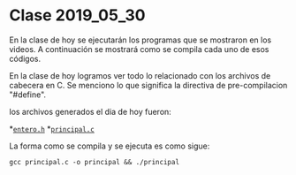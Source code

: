 # Clase 2019_05_30


En la clase de hoy se ejecutarán los programas que se mostraron en los videos. A continuación se mostrará como se compila cada uno de esos códigos.

En la clase de hoy logramos ver todo lo relacionado con los archivos de cabecera en C.
Se menciono lo que significa la directiva de pre-compilacion "#define".

los archivos generados el dia de hoy fueron:

*[`entero.h`](entero.h)
*[`principal.c`](principal.c)

La forma como se compila y se ejecuta es como sigue:

```
gcc principal.c -o principal && ./principal
```

